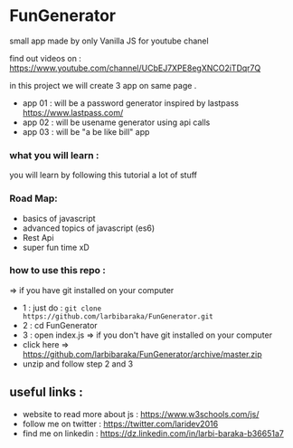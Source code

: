 # FunGenerator
small app made by only Vanilla JS for youtube chanel

find out videos on : <https://www.youtube.com/channel/UCbEJ7XPE8egXNCO2iTDqr7Q>

in this project we will create 3 app on same page .
* app 01 : will be a password generator inspired by lastpass <https://www.lastpass.com/>
* app 02 : will be usename generator using api calls 
* app 03 : will be "a be like bill" app 

### what you will learn : 
you will learn by following this tutorial a lot of stuff
### Road Map:
* basics of javascript 
* advanced topics of javascript (es6)
* Rest Api
* super fun time xD

### how to use this repo :
=> if you have git installed on your computer  
- 1 : just do : `git clone https://github.com/larbibaraka/FunGenerator.git`
- 2 : cd FunGenerator
- 3 : open index.js
=> if you don't have git installed on your computer 
- click here => <https://github.com/larbibaraka/FunGenerator/archive/master.zip> 
- unzip and follow step 2 and 3 

## useful links :
- website to read more about js : <https://www.w3schools.com/js/>
- follow me on twitter : <https://twitter.com/laridev2016>
- find me on linkedin  : <https://dz.linkedin.com/in/larbi-baraka-b36651a7>   

